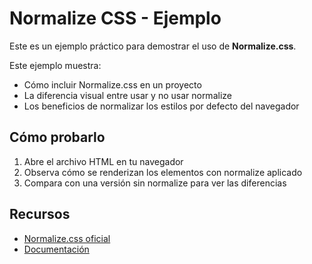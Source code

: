 # Normalize CSS - Ejemplo

Este es un ejemplo práctico para demostrar el uso de **Normalize.css**.

Este ejemplo muestra:

- Cómo incluir Normalize.css en un proyecto
- La diferencia visual entre usar y no usar normalize
- Los beneficios de normalizar los estilos por defecto del navegador

## Cómo probarlo

1. Abre el archivo HTML en tu navegador
2. Observa cómo se renderizan los elementos con normalize aplicado
3. Compara con una versión sin normalize para ver las diferencias

## Recursos

- [Normalize.css oficial](https://necolas.github.io/normalize.css/)
- [Documentación](https://github.com/necolas/normalize.css)
